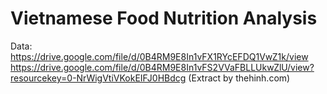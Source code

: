 # Vietnamese Food Nutrition Analysis
Data: https://drive.google.com/file/d/0B4RM9E8In1vFX1RYcEFDQ1VwZ1k/view
https://drive.google.com/file/d/0B4RM9E8In1vFS2VVaFBLLUkwZlU/view?resourcekey=0-NrWigVtiVKokEIFJ0HBdcg (Extract by thehinh.com)
